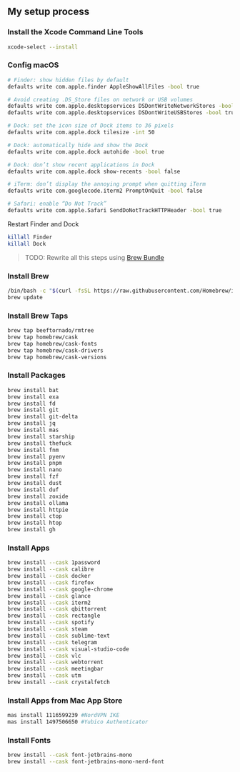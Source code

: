 ## My setup process

### Install the Xcode Command Line Tools
```sh
xcode-select --install
```

### Config macOS
```sh
# Finder: show hidden files by default
defaults write com.apple.finder AppleShowAllFiles -bool true

# Avoid creating .DS_Store files on network or USB volumes
defaults write com.apple.desktopservices DSDontWriteNetworkStores -bool true
defaults write com.apple.desktopservices DSDontWriteUSBStores -bool true

# Dock: set the icon size of Dock items to 36 pixels
defaults write com.apple.dock tilesize -int 50

# Dock: automatically hide and show the Dock
defaults write com.apple.dock autohide -bool true

# Dock: don’t show recent applications in Dock
defaults write com.apple.dock show-recents -bool false

# iTerm: don’t display the annoying prompt when quitting iTerm
defaults write com.googlecode.iterm2 PromptOnQuit -bool false

# Safari: enable “Do Not Track”
defaults write com.apple.Safari SendDoNotTrackHTTPHeader -bool true
```
Restart Finder and Dock
```sh
killall Finder
killall Dock
```

> TODO: Rewrite all this steps using [Brew Bundle](https://github.com/homebrew/homebrew-bundle)

### Install Brew
```sh
/bin/bash -c "$(curl -fsSL https://raw.githubusercontent.com/Homebrew/install/master/install.sh)"
brew update
```

### Install Brew Taps
```sh
brew tap beeftornado/rmtree
brew tap homebrew/cask
brew tap homebrew/cask-fonts
brew tap homebrew/cask-drivers
brew tap homebrew/cask-versions
```

### Install Packages
```sh
brew install bat
brew install exa
brew install fd
brew install git
brew install git-delta
brew install jq
brew install mas
brew install starship
brew install thefuck
brew install fnm
brew install pyenv
brew install pnpm
brew install nano
brew install fzf
brew install dust
brew install duf
brew install zoxide
brew install ollama
brew install httpie
brew install ctop
brew install htop
brew install gh
```

### Install Apps
```sh
brew install --cask 1password
brew install --cask calibre
brew install --cask docker
brew install --cask firefox
brew install --cask google-chrome
brew install --cask glance
brew install --cask iterm2
brew install --cask qbittorrent
brew install --cask rectangle
brew install --cask spotify
brew install --cask steam
brew install --cask sublime-text
brew install --cask telegram
brew install --cask visual-studio-code
brew install --cask vlc
brew install --cask webtorrent
brew install --cask meetingbar
brew install --cask utm
brew install --cask crystalfetch
```

### Install Apps from Mac App Store
```sh
mas install 1116599239 #NordVPN IKE
mas install 1497506650 #Yubico Authenticator
```

### Install Fonts
```sh
brew install --cask font-jetbrains-mono
brew install --cask font-jetbrains-mono-nerd-font
```
